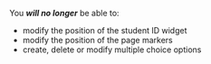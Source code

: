 You _**will no longer**_ be able to:

+ modify the position of the student ID widget
+ modify the position of the page markers
+ create, delete or modify multiple choice options
